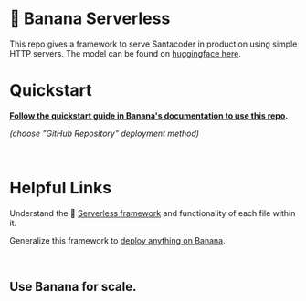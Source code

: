
# 🍌 Banana Serverless

This repo gives a framework to serve Santacoder in production using simple HTTP servers. The model can be found on [huggingface here](https://huggingface.co/bigcode/santacoder).

# Quickstart
**[Follow the quickstart guide in Banana's documentation to use this repo](https://docs.banana.dev/banana-docs/quickstart).** 

*(choose "GitHub Repository" deployment method)*

<br>

# Helpful Links
Understand the 🍌 [Serverless framework](https://docs.banana.dev/banana-docs/core-concepts/inference-server/serverless-framework) and functionality of each file within it.

Generalize this framework to [deploy anything on Banana](https://docs.banana.dev/banana-docs/resources/how-to-serve-anything-on-banana).

<br>

## Use Banana for scale.
